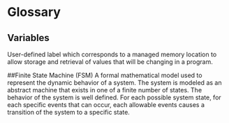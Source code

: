 # Glossary

## Variables

User-defined label which corresponds to a managed memory location to allow storage and retrieval of values that will be changing in a program. 

##Finite State Machine (FSM)
A formal mathematical model used to represent the dynamic behavior of a system.  The system is modeled as an abstract machine that exists in one of a finite number of states.  The behavior of the system is well defined. For each possible system state, for each specific events that can occur, each allowable events causes a transition of the system to a specific state.